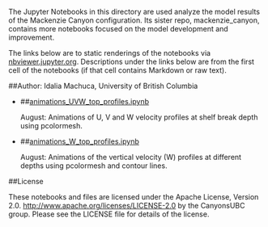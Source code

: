 The Jupyter Notebooks in this directory are used analyze the model results of the Mackenzie Canyon configuration. Its sister repo, mackenzie_canyon, contains more notebooks focused on the model development and improvement.

The links below are to static renderings of the notebooks via
[nbviewer.jupyter.org](http://nbviewer.jupyter.org/).
Descriptions under the links below are from the first cell of the notebooks
(if that cell contains Markdown or raw text).

##Author: Idalia Machuca, University of British Columbia

* ##[animations_UVW_top_profiles.ipynb](http://nbviewer.jupyter.org/urls/bitbucket.org/CanyonsUBC/analysis_mackenzie_canyon/animation_notebooks/raw/tip/notebooks/animations_UVW_top_profiles.ipynb)  
    
    August: Animations of U, V and W velocity profiles at shelf break depth using pcolormesh.  

* ##[animations_W_top_profiles.ipynb](http://nbviewer.jupyter.org/urls/bitbucket.org/CanyonsUBC/analysis_mackenzie_canyon/animation_notebooks/raw/tip/notebooks/animations_W_top_profiles.ipynb)  
    
    August: Animations of the vertical velocity (W) profiles at different depths using pcolormesh and contour lines.  


##License

These notebooks and files are licensed under the Apache License, Version 2.0.
http://www.apache.org/licenses/LICENSE-2.0 by the CanyonsUBC group.
Please see the LICENSE file for details of the license.
